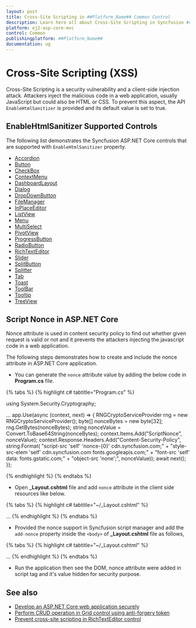 ```yaml
---
layout: post
title: Cross-Site Scripting in ##Platform_Name## Common Control
description: Learn here all about Cross-Site Scripting in Syncfusion ##Platform_Name## Common control of Syncfusion Essential JS 2 and more.
platform: ej2-asp-core-mvc
control: Common
publishingplatform: ##Platform_Name##
documentation: ug
---
```


# Cross-Site Scripting (XSS)

Cross-Site Scripting is a security vulnerability and a client-side injection attack. Attackers inject the malicious code in a web application, usually JavaScript but could also be HTML or CSS. To prevent this aspect, the API `EnableHtmlSanitizer` is provided and its default value is set to true.

## EnableHtmlSanitizer Supported Controls

The following list demonstrates the Syncfusion ASP.NET Core controls that are supported with `EnableHtmlSanitizer` property.

* [Accordion](https://help.syncfusion.com/cr/aspnetcore-js2/Syncfusion.EJ2.Navigations.Accordion.html#Syncfusion_EJ2_Navigations_Accordion_EnableHtmlSanitizer)
* [Button](https://help.syncfusion.com/cr/aspnetcore-js2/Syncfusion.EJ2.Buttons.Button.html#Syncfusion_EJ2_Buttons_Button_EnableHtmlSanitizer)
* [CheckBox](https://help.syncfusion.com/cr/aspnetcore-js2/Syncfusion.EJ2.Buttons.CheckBox.html#Syncfusion_EJ2_Buttons_CheckBox_EnableHtmlSanitizer)
* [ContextMenu](https://help.syncfusion.com/cr/aspnetcore-js2/Syncfusion.EJ2.Navigations.ContextMenu.html#Syncfusion_EJ2_Navigations_ContextMenu_EnableHtmlSanitizer)
* [DashboardLayout](https://help.syncfusion.com/cr/aspnetcore-js2/Syncfusion.EJ2.Layouts.DashboardLayout.html#Syncfusion_EJ2_Layouts_DashboardLayout_EnableHtmlSanitizer)
* [Dialog](https://help.syncfusion.com/cr/aspnetcore-js2/Syncfusion.EJ2.Popups.Dialog.html#Syncfusion_EJ2_Popups_Dialog_EnableHtmlSanitizer)
* [DropDownButton](https://help.syncfusion.com/cr/aspnetcore-js2/Syncfusion.EJ2.SplitButtons.DropDownButton.html#Syncfusion_EJ2_SplitButtons_DropDownButton_EnableHtmlSanitizer)
* [FileManager](https://help.syncfusion.com/cr/aspnetcore-js2/Syncfusion.EJ2.FileManager.FileManager.html#Syncfusion_EJ2_FileManager_FileManager_EnableHtmlSanitizer)
* [InPlaceEditor](https://help.syncfusion.com/cr/aspnetcore-js2/Syncfusion.EJ2.InPlaceEditor.InPlaceEditor.html#Syncfusion_EJ2_InPlaceEditor_InPlaceEditor_EnableHtmlSanitizer)
* [ListView](https://help.syncfusion.com/cr/aspnetcore-js2/Syncfusion.EJ2.Lists.ListView.html#Syncfusion_EJ2_Lists_ListView_EnableHtmlSanitizer)
* [Menu](https://help.syncfusion.com/cr/aspnetcore-js2/Syncfusion.EJ2.Navigations.Menu.html#Syncfusion_EJ2_Navigations_Menu_EnableHtmlSanitizer)
* [MultiSelect](https://help.syncfusion.com/cr/aspnetcore-js2/Syncfusion.EJ2.DropDowns.MultiSelect.html#Syncfusion_EJ2_DropDowns_MultiSelect_EnableHtmlSanitizer)
* [PivotView](https://help.syncfusion.com/cr/aspnetcore-js2/Syncfusion.EJ2.PivotView.PivotView.html#Syncfusion_EJ2_PivotView_PivotView_EnableHtmlSanitizer)
* [ProgressButton](https://help.syncfusion.com/cr/aspnetcore-js2/Syncfusion.EJ2.SplitButtons.ProgressButton.html#Syncfusion_EJ2_SplitButtons_ProgressButton_EnableHtmlSanitizer)
* [RadioButton](https://help.syncfusion.com/cr/aspnetcore-js2/Syncfusion.EJ2.Buttons.RadioButton.html#Syncfusion_EJ2_Buttons_RadioButton_EnableHtmlSanitizer)
* [RichTextEditor](https://help.syncfusion.com/cr/aspnetcore-js2/Syncfusion.EJ2.RichTextEditor.RichTextEditor.html#Syncfusion_EJ2_RichTextEditor_RichTextEditor_EnableHtmlSanitizer)
* [Slider](https://help.syncfusion.com/cr/aspnetcore-js2/Syncfusion.EJ2.Inputs.Slider.html#Syncfusion_EJ2_Inputs_Slider_EnableHtmlSanitizer)
* [SplitButton](https://help.syncfusion.com/cr/aspnetcore-js2/Syncfusion.EJ2.SplitButtons.SplitButton.html#Syncfusion_EJ2_SplitButtons_SplitButton_EnableHtmlSanitizer)
* [Splitter](https://help.syncfusion.com/cr/aspnetcore-js2/Syncfusion.EJ2.Layouts.Splitter.html#Syncfusion_EJ2_Layouts_Splitter_EnableHtmlSanitizer)
* [Tab](https://help.syncfusion.com/cr/aspnetcore-js2/Syncfusion.EJ2.Navigations.Tab.html#Syncfusion_EJ2_Navigations_Tab_EnableHtmlSanitizer)
* [Toast](https://help.syncfusion.com/cr/aspnetcore-js2/Syncfusion.EJ2.Notifications.Toast.html#Syncfusion_EJ2_Notifications_Toast_EnableHtmlSanitizer)
* [ToolBar](https://help.syncfusion.com/cr/aspnetcore-js2/Syncfusion.EJ2.Navigations.ToolbarBuilder.html#Syncfusion_EJ2_Navigations_ToolbarBuilder_EnableHtmlSanitizer_System_Boolean_)
* [Tooltip](https://help.syncfusion.com/cr/aspnetcore-js2/Syncfusion.EJ2.Popups.Tooltip.html#Syncfusion_EJ2_Popups_Tooltip_EnableHtmlSanitizer)
* [TreeView](https://help.syncfusion.com/cr/aspnetcore-js2/Syncfusion.EJ2.Navigations.TreeView.html#Syncfusion_EJ2_Navigations_TreeView_EnableHtmlSanitizer)

## Script Nonce in ASP.NET Core

Nonce attribute is used in content security policy to find out whether given request is valid or not and it prevents the attackers injecting the javascript code in a web application.

The following steps demonstrates how to create and include the nonce attribute in ASP.NET Core application.

* You can generate the `nonce` attribute value by adding the below code in **Program.cs** file.

{% tabs %}
{% highlight c# tabtitle="Program.cs" %}

using System.Security.Cryptography;

...
app.Use(async (context, next) =>
{
    RNGCryptoServiceProvider rng = new RNGCryptoServiceProvider();
    byte[] nonceBytes = new byte[32];
    rng.GetBytes(nonceBytes);
    string nonceValue = Convert.ToBase64String(nonceBytes);
    context.Items.Add("ScriptNonce", nonceValue);
    context.Response.Headers.Add("Content-Security-Policy", string.Format(
    "script-src 'self' 'nonce-{0}' cdn.syncfusion.com;" +
    "style-src-elem 'self' cdn.syncfusion.com fonts.googleapis.com;" +
    "font-src 'self' data: fonts.gstatic.com;" +
    "object-src 'none';", nonceValue));
    await next();
});

{% endhighlight %}
{% endtabs %}

* Open **_Layout.cshtml** file and add `nonce` attribute in the client side resources like below.

{% tabs %}
{% highlight c# tabtitle="~/_Layout.cshtml" %}
<head>
    ...
    <!-- Syncfusion ASP.NET Core controls scripts -->
    <script src="https://cdn.syncfusion.com/ej2/{{ site.ej2version }}/dist/ej2.min.js" nonce="@Context.Items["ScriptNonce"]"></script>
</head>
{% endhighlight %}
{% endtabs %}

* Provided the nonce support in Syncfusion script manager and add the `add-nonce` property inside the `<body>` of **_Layout.cshtml** file as follows,

{% tabs %}
{% highlight c# tabtitle="~/_Layout.cshtml" %}
<body>
    ...
    <!-- Syncfusion ASP.NET Core Script Manager -->
    <ejs-scripts add-nonce="@Context.Items["ScriptNonce"]"></ejs-scripts>
</body>
{% endhighlight %}
{% endtabs %}

* Run the application then see the DOM, nonce attribute were added in script tag and it's value hidden for security purpose.

## See also

* [Develop an ASP.NET Core web application securely](https://www.syncfusion.com/blogs/post/10-practices-secure-asp-net-core-mvc-app.aspx)
* [Perform CRUD operation in Grid control using anti-forgery token](../grid/how-to/perform-crud-operation-using-anti-forgery-token)
* [Prevent cross-site scripting in RichTextEditor control](../rich-text-editor/miscellaneous#prevention-of-cross-site-scripting-xss)